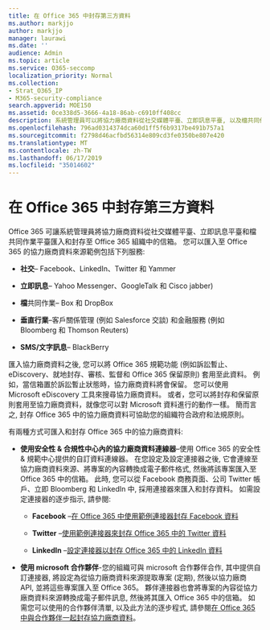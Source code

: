 ```yaml
---
title: 在 Office 365 中封存第三方資料
ms.author: markjjo
author: markjjo
manager: laurawi
ms.date: ''
audience: Admin
ms.topic: article
ms.service: O365-seccomp
localization_priority: Normal
ms.collection:
- Strat_O365_IP
- M365-security-compliance
search.appverid: MOE150
ms.assetid: 0ce338d5-3666-4a18-86ab-c6910ff408cc
description: 系統管理員可以將協力廠商資料從社交媒體平臺、立即訊息平臺, 以及檔共同作業平臺匯入 Office 365 組織中的信箱。 這可讓您在 Office 365 中封存 Facebook、Twitter 及其他協力廠商資料來源的資料。 然後, 您可以針對協力廠商資料使用和套用 Office 365 規範功能 (例如合法持有、eDiscovery、就地封存和保留原則)。
ms.openlocfilehash: 796ad0314374dca60d1ff5f6b9317be491b757a1
ms.sourcegitcommit: f2798d46acfbd56314e809cd3fe0350be807e420
ms.translationtype: MT
ms.contentlocale: zh-TW
ms.lasthandoff: 06/17/2019
ms.locfileid: "35014602"
---
```

# <a name="archive-third-party-data-in-office-365"></a>在 Office 365 中封存第三方資料

Office 365 可讓系統管理員將協力廠商資料從社交媒體平臺、立即訊息平臺和檔共同作業平臺匯入和封存至 Office 365 組織中的信箱。 您可以匯入至 Office 365 的協力廠商資料來源範例包括下列服務: 
  
- **社交**– Facebook、LinkedIn、Twitter 和 Yammer 
    
- **立即訊息**– Yahoo Messenger、GoogleTalk 和 Cisco jabber) 
    
- **檔**共同作業– Box 和 DropBox 
    
- **垂直行業**–客戶關係管理 (例如 Salesforce 交談) 和金融服務 (例如 Bloomberg 和 Thomson Reuters) 
    
- **SMS/文字訊息**– BlackBerry 
    
匯入協力廠商資料之後, 您可以將 Office 365 規範功能 (例如訴訟暫止、eDiscovery、就地封存、審核、監督和 Office 365 保留原則) 套用至此資料。 例如，當信箱置於訴訟暫止狀態時，協力廠商資料將會保留。 您可以使用 Microsoft eDiscovery 工具來搜尋協力廠商資料。 或者，您可以將封存和保留原則套用至協力廠商資料，就像您可以對 Microsoft 資料進行的動作一樣。 簡而言之, 封存 Office 365 中的協力廠商資料可協助您的組織符合政府和法規原則。

有兩種方式可匯入和封存 Office 365 中的協力廠商資料:

- **使用安全性 & 合規性中心內的協力廠商資料連線器**–使用 Office 365 的安全性 & 規範中心提供的自訂資料連線器。 在您設定及設定連接器之後, 它會連線至協力廠商資料來源、將專案的內容轉換成電子郵件格式, 然後將該專案匯入至 Office 365 中的信箱。 此時, 您可以從 Facebook 商務頁面、公司 Twitter 帳戶、立即 Bloomberg 和 LinkedIn 中, 採用連接器來匯入和封存資料。 如需設定連接器的逐步指示, 請參閱:
   
   - **Facebook** –[在 Office 365 中使用範例連接器封存 Facebook 資料](archive-facebook-data-with-sample-connector.md)
  
   - **Twitter** –[使用範例連接器來封存 Office 365 中的 Twitter 資料](archive-twitter-data-with-sample-connector.md)
    
   - **LinkedIn** –[設定連接器以封存 Office 365 中的 LinkedIn 資料](archive-linkedin-data.md)

- **使用 microsoft 合作夥伴**-您的組織可與 microsoft 合作夥伴合作, 其中提供自訂連接器, 將設定為從協力廠商資料來源提取專案 (定期), 然後以協力廠商 API, 並將這些專案匯入至 Office 365。 夥伴連接器也會將專案的內容從協力廠商資料來源轉換成電子郵件訊息, 然後將其匯入 Office 365 中的信箱。 如需您可以使用的合作夥伴清單, 以及此方法的逐步程式, 請參閱[在 Office 365 中與合作夥伴一起封存協力廠商資料](work-with-partner-to-archive-third-party-data.md)。